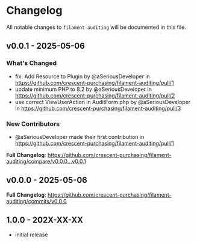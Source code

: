 # Changelog

All notable changes to `filament-auditing` will be documented in this file.

## v0.0.1 - 2025-05-06

### What's Changed

* fix: Add Resource to Plugin by @aSeriousDeveloper in https://github.com/crescent-purchasing/filament-auditing/pull/1
* update minimum PHP to 8.2 by @aSeriousDeveloper in https://github.com/crescent-purchasing/filament-auditing/pull/2
* use correct ViewUserAction in AuditForm.php by @aSeriousDeveloper in https://github.com/crescent-purchasing/filament-auditing/pull/3

### New Contributors

* @aSeriousDeveloper made their first contribution in https://github.com/crescent-purchasing/filament-auditing/pull/1

**Full Changelog**: https://github.com/crescent-purchasing/filament-auditing/compare/v0.0.0...v0.0.1

## v0.0.0 - 2025-05-06

**Full Changelog**: https://github.com/crescent-purchasing/filament-auditing/commits/v0.0.0

## 1.0.0 - 202X-XX-XX

- initial release

